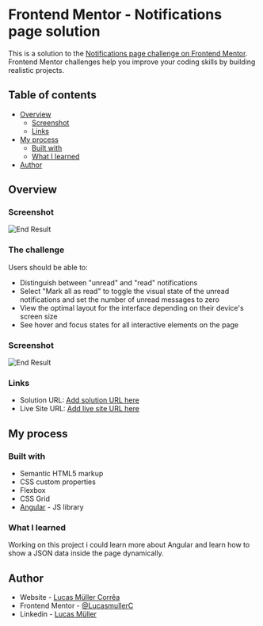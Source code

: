 # Frontend Mentor - Notifications page solution

This is a solution to the [Notifications page challenge on Frontend Mentor](https://www.frontendmentor.io/challenges/notifications-page-DqK5QAmKbC). Frontend Mentor challenges help you improve your coding skills by building realistic projects. 

## Table of contents

- [Overview](#overview)
  - [Screenshot](#screenshot)
  - [Links](#links)
- [My process](#my-process)
  - [Built with](#built-with)
  - [What I learned](#what-i-learned)
- [Author](#author)

## Overview

### Screenshot

![End Result](https://i.imgur.com/1JH9Nlj.png)

### The challenge

Users should be able to:

- Distinguish between "unread" and "read" notifications
- Select "Mark all as read" to toggle the visual state of the unread notifications and set the number of unread messages to zero
- View the optimal layout for the interface depending on their device's screen size
- See hover and focus states for all interactive elements on the page

### Screenshot

![End Result](https://i.imgur.com/cz3GEtR.png)

### Links

- Solution URL: [Add solution URL here](https://your-solution-url.com)
- Live Site URL: [Add live site URL here](https://frontend-mentor-projects-s75l.vercel.app/)

## My process

### Built with

- Semantic HTML5 markup
- CSS custom properties
- Flexbox
- CSS Grid
- [Angular](https://angular.io/) - JS library

### What I learned

Working on this project i could learn more about Angular and learn how to show a JSON data inside the page dynamically.

## Author

- Website - [Lucas Müller Corrêa](https://github.com/LucasmullerC)
- Frontend Mentor - [@LucasmullerC](https://www.frontendmentor.io/profile/LucasmullerC)
- Linkedin - [Lucas Müller](https://www.linkedin.com/in/lucas-m%C3%BCller-corr%C3%AAa-66721b213/)
